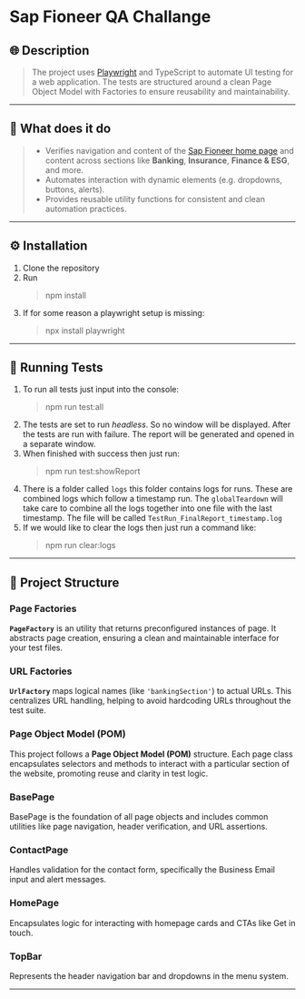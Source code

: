 # Sap Fioneer QA Challange

## 🌐 Description

> The project uses [Playwright](https://playwright.dev/) and TypeScript to automate UI testing for a web application. The tests are structured around a clean Page Object Model with Factories to ensure reusability and maintainability.

---

## 📌 What does it do

> - Verifies navigation and content of the [Sap Fioneer home page](https://www.sapfioneer.com') and content across sections like **Banking**, **Insurance**, **Finance & ESG**, and more.
> - Automates interaction with dynamic elements (e.g. dropdowns, buttons, alerts).
> - Provides reusable utility functions for consistent and clean automation practices.

---

## ⚙️ Installation

1. Clone the repository
2. Run
   > npm install
3. If for some reason a playwright setup is missing:
   > npx install playwright

---

## 🚀 Running Tests

1. To run all tests just input into the console:
   > npm run test:all
2. The tests are set to run _headless_. So no window will be displayed.
   After the tests are run with failure. The report will be generated and opened in a separate window.
3. When finished with success then just run:
   > npm run test:showReport
4. There is a folder called `logs` this folder contains logs for runs. These are combined logs which follow a timestamp run. The `globalTeardown` will take care to combine all the logs together into one file with the last timestamp. The file will be called `TestRun_FinalReport_timestamp.log`
5. If we would like to clear the logs then just run a command like:
   > npm run clear:logs

---

## 🧱 Project Structure

### Page Factories

**`PageFactory`** is an utility that returns preconfigured instances of page. It abstracts page creation, ensuring a clean and maintainable interface for your test files.

### URL Factories

**`UrlFactory`** maps logical names (like `'bankingSection'`) to actual URLs. This centralizes URL handling, helping to avoid hardcoding URLs throughout the test suite.

### Page Object Model (POM)

This project follows a **Page Object Model (POM)** structure. Each page class encapsulates selectors and methods to interact with a particular section of the website, promoting reuse and clarity in test logic.

### BasePage

BasePage is the foundation of all page objects and includes common utilities like page navigation, header verification, and URL assertions.

### ContactPage

Handles validation for the contact form, specifically the Business Email input and alert messages.

### HomePage

Encapsulates logic for interacting with homepage cards and CTAs like Get in touch.

### TopBar

Represents the header navigation bar and dropdowns in the menu system.

---
